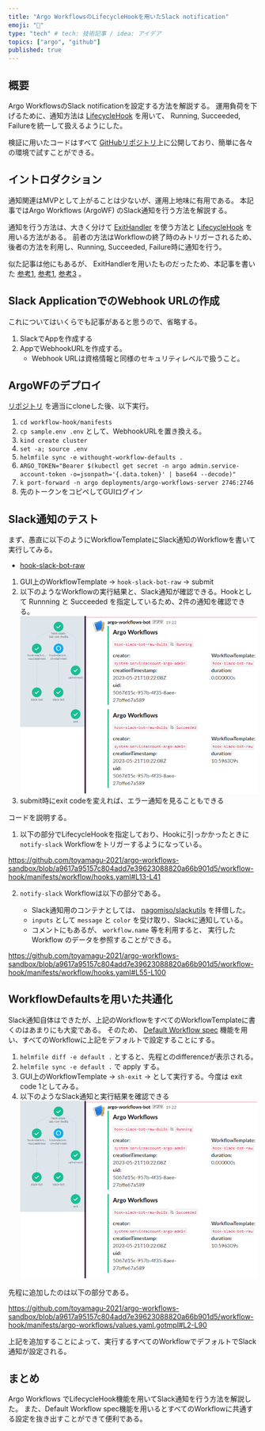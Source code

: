 ```yaml
---
title: "Argo WorkflowsのLifecycleHookを用いたSlack notification"
emoji: "🌸"
type: "tech" # tech: 技術記事 / idea: アイデア
topics: ["argo", "github"]
published: true
---
```


## 概要

Argo WorkflowsのSlack notificationを設定する方法を解説する。
運用負荷を下げるために、通知方法は [LifecycleHook][argo-wf-lifecycle-hook] を用いて、 Running, Succeeded, Failureを統一して扱えるようにした。

検証に用いたコードはすべて [GitHubリポジトリ][toyamagu-2021-argo-workflows-sandbox]上に公開しており、簡単に各々の環境で試すことができる。

## イントロダクション

通知関連はMVPとして上がることは少ないが、運用上地味に有用である。
本記事ではArgo Workflows (ArgoWF) のSlack通知を行う方法を解説する。

通知を行う方法は、大きく分けて [ExitHandler][argo-wf-exit-handler] を使う方法と [LifecycleHook][argo-wf-lifecycle-hook] を用いる方法がある。
前者の方法はWorkflowの終了時のみトリガーされるため、後者の方法を利用し、Running, Succeeded, Failure時に通知を行う。

似た記事は他にもあるが、 ExitHandlerを用いたものだったため、本記事を書いた [参考1][zenn-exit-handler], [参考1][komi-exit-handler], [参考3][aaaanwz-exit-handler] 。

## Slack ApplicationでのWebhook URLの作成

これについてはいくらでも記事があると思うので、省略する。

1. SlackでAppを作成する
1. AppでWebhookURLを作成する。
    - Webhook URLは資格情報と同様のセキュリティレベルで扱うこと。

## ArgoWFのデプロイ

[リポジトリ][toyamagu-2021-argo-workflows-sandbox] を適当にcloneした後、以下実行。

1. `cd workflow-hook/manifests` 
1. `cp sample.env .env` として、WebhookURLを置き換える。
1. `kind create cluster`
1. `set -a; source .env`
1. `helmfile sync -e withought-workflow-defaults .`
1. `ARGO_TOKEN="Bearer $(kubectl get secret -n argo admin.service-account-token -o=jsonpath='{.data.token}' | base64 --decode)"`
1. `k port-forward -n argo deployments/argo-workflows-server 2746:2746`
1. 先のトークンをコピペしてGUIログイン

## Slack通知のテスト

まず、愚直に以下のようにWorkflowTemplateにSlack通知のWorkflowを書いて実行してみる。

- [hook-slack-bot-raw](https://github.com/toyamagu-2021/argo-workflows-sandbox/blob/main/workflow-hook/manifests/workflow/hooks.yaml)

1. GUI上のWorkflowTemplate -> `hook-slack-bot-raw` -> submit
1. 以下のようなWorkflowの実行結果と、Slack通知が確認できる。Hookとして Runnning と Succeeded を指定しているため、2件の通知を確認できる。
   ![slack-bot-hook](/images/argo-wf-notification/slack-bot-hook.drawio.png)
1. submit時にexit codeを変えれば、エラー通知を見ることもできる

コードを説明する。

1. 以下の部分でLifecycleHookを指定しており、Hookに引っかかったときに `notify-slack` Workflowをトリガーするようになっている。

https://github.com/toyamagu-2021/argo-workflows-sandbox/blob/a9617a95157c804add7e39623088820a66b901d5/workflow-hook/manifests/workflow/hooks.yaml#L13-L41

2. `notify-slack` Workflowは以下の部分である。

    - Slack通知用のコンテナとしては、 [nagomiso/slackutils][nagomiso-slackutils] を拝借した。
    - `inputs` として `message` と `color` を受け取り、Slackに通知している。
    - コメントにもあるが、 `workflow.name` 等を利用すると、 実行したWorkflow のデータを参照することができる。

https://github.com/toyamagu-2021/argo-workflows-sandbox/blob/a9617a95157c804add7e39623088820a66b901d5/workflow-hook/manifests/workflow/hooks.yaml#L55-L100

## WorkflowDefaultsを用いた共通化

Slack通知自体はできたが、上記のWorkflowをすべてのWorkflowTemplateに書くのはあまりにも大変である。
そのため、 [Default Workflow spec][argo-wf-workflow-defaults] 機能を用い、すべてのWorkflowに上記をデフォルトで設定することにする。

1. `helmfile diff -e default .` とすると、先程とのdifferenceが表示される。
2. `helmfile sync -e default .` で apply する。
3. GUI上のWorkflowTemplate -> `sh-exit` -> として実行する。今度は exit code 1としてみる。
4. 以下のようなSlack通知と実行結果を確認できる
    ![slack-bot-hook](/images/argo-wf-notification/slack-bot-hook.drawio.png)

先程に追加したのは以下の部分である。

https://github.com/toyamagu-2021/argo-workflows-sandbox/blob/a9617a95157c804add7e39623088820a66b901d5/workflow-hook/manifests/argo-workflows/values.yaml.gotmpl#L2-L90

上記を追加することによって、実行するすべてのWorkflowでデフォルトでSlack通知が設定される。

## まとめ

Argo Workflows でLifecycleHook機能を用いてSlack通知を行う方法を解説した。
また、Default Workflow spec機能を用いるとすべてのWorkflowに共通する設定を抜き出すことができて便利である。

[argo-wf-lifecycle-hook]: https://argoproj.github.io/argo-workflows/lifecyclehook/
[argo-wf-exit-handler]: https://argoproj.github.io/argo-workflows/walk-through/exit-handlers/
[toyamagu-2021-argo-workflows-sandbox]: https://github.com/toyamagu-2021/argo-workflows-sandbox
[nagomiso-slackutils]: https://github.com/nagomiso/slackutils
[argo-wf-workflow-defaults]: https://argoproj.github.io/argo-workflows/default-workflow-specs/
[zenn-exit-handler]: https://zenn.dev/tommy/articles/33bc4fa134493e
[komi-exit-handler]: https://komi.dev/post/2022-01-09-introduction-to-argo-workflows/
[aaaanwz-exit-handler]: https://aaaanwz.github.io/post/2021/argo-workflows-exit-handler/
